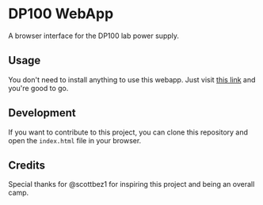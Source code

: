 # DP100 WebApp

A browser interface for the DP100 lab power supply.

## Usage

You don't need to install anything to use this webapp.
Just visit [this link](https://johannes.maron.family/DP100-WebApp/) and you're good to go.

## Development

If you want to contribute to this project, you can clone this repository and open the `index.html` file in your browser.

## Credits

Special thanks for @scottbez1 for inspiring this project and being an overall camp.
